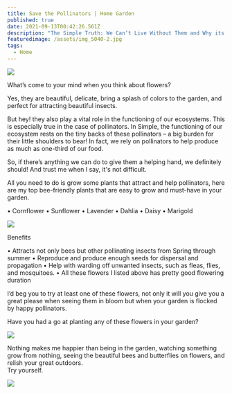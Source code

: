 ```yaml
---
title: Save the Pollinators | Home Garden
published: true
date: 2021-09-13T00:42:26.561Z
description: "The Simple Truth: We Can’t Live Without Them and Why its important than Ever"
featuredimage: /assets/img_5040-2.jpg
tags:
  - Home
---
```

![](/assets/img_5040-2.jpg)





What’s come to your mind when you think about flowers?

Yes, they are beautiful, delicate, bring a splash of colors to the garden, and perfect for attracting beautiful insects. 

But hey! they also play a vital role in the functioning of our ecosystems. This is especially true in the case of pollinators. In Simple, the functioning of our ecosystem rests on the tiny backs of these pollinators – a big burden for their little shoulders to bear! In fact, we rely on pollinators to help produce as much as one-third of our food. 

So, if there’s anything we can do to give them a helping hand, we definitely should! And trust me when I say, it's not difficult. 

All you need to do is grow some plants that attract and help pollinators, here are my top bee-friendly plants that are easy to grow and must-have in your garden.

• Cornflower
• Sunflower
• Lavender
• Dahlia
• Daisy
• Marigold

![](/assets/img_5093.jpg)

Benefits

• Attracts not only bees but other pollinating insects from Spring through summer 
• Reproduce and produce enough seeds for dispersal and propagation
• Help with warding off unwanted insects, such as fleas, flies, and mosquitoes.
• All these flowers I listed above has pretty good flowering duration

I’d beg you to try at least one of these flowers, not only it will you give you a great please when seeing them in bloom but when your garden is flocked by happy pollinators. 

Have you had a go at planting any of these flowers in your garden?

![](/assets/img_5076.jpg)

Nothing makes me happier than being in the garden, watching something grow from nothing, seeing the beautiful bees and butterflies on flowers, and relish your great outdoors. \
Try yourself. 

![](/assets/img_5512.jpg)
